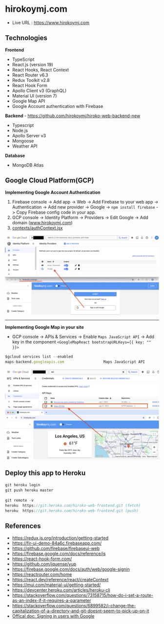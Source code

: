 # hirokoymj.com

- Live URL : https://www.hirokoymj.com

## Technologies

**Frontend**

- TypeScript
- React.js (version 19)
- React Hooks, React Context
- React Router v6.3
- Redux Toolkit v2.8
- React Hook Form
- Apollo Client v3 (GraphQL)
- Material UI (version 7)
- Google Map API
- Google Account authentication with Firebase

**Backend** - https://github.com/hirokoymj/hiroko-web-backend-new

- Typescript
- Node.js
- Apollo Server v3
- Mongoose
- Weather API

**Database**

- MongoDB Atlas

## Google Cloud Platform(GCP)

**Implementing Google Account Authentication**

1. Firebase console -> Add app -> Web -> Add Firebase to your web app -> Authentication -> Add new provider -> Google -> `npm install firebase` -> Copy Firebase config code in your app.
2. GCP console -> Identity Platform -> Providers -> Edit Google -> Add domain (www.hirokoymj.com)
3. [contexts/authContext.jsx](./src/contexts/authContext.jsx)

![](./src/assets/gcp-IdentityPlatform.png)

<hr />

**Implementing Google Map in your site**

- GCP console -> APIs & Services -> Enable `Maps JavaScript API` -> Add key in the component `<GoogleMapReact bootstrapURLKeys={{ key: "" }}>`

```js
$gcloud services list --enabled
maps-backend.googleapis.com                  Maps JavaScript API
```

![](./src/assets/gcp-google-map-api.png)

## Deploy this app to Heroku

```js
git heroku login
git push heroku master

git remote -v
heroku  https://git.heroku.com/hiroko-web-frontend.git (fetch)
heroku  https://git.heroku.com/hiroko-web-frontend.git (push)
```

## References

- https://redux.js.org/introduction/getting-started
- https://fir-ui-demo-84a6c.firebaseapp.com/
- https://github.com/firebase/firebaseui-web
- https://firebase.google.com/docs/reference/js
- https://react-hook-form.com/
- https://github.com/jquense/yup
- https://firebase.google.com/docs/auth/web/google-signin
- https://reactrouter.com/home
- https://react.dev/reference/react/createContext
- https://mui.com/material-ui/getting-started/
- https://devcenter.heroku.com/articles/heroku-cli
- https://stackoverflow.com/questions/73158715/how-do-i-set-a-route-as-an-index-if-it-requires-a-parameter
- https://stackoverflow.com/questions/6899582/i-change-the-capitalization-of-a-directory-and-git-doesnt-seem-to-pick-up-on-it
- [Offical doc: Signing in users with Google](https://cloud.google.com/identity-platform/docs/web/google)
